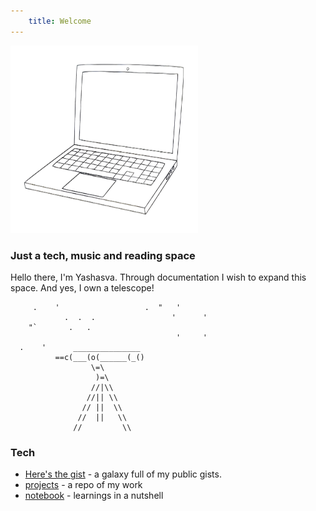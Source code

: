 ```yaml
---
    title: Welcome
---
```


<img src="./transparent-laptop-laptop-computer-black-and-white-drawing-sle-black-and-white-laptop-sketch-used-for-design658bb3319437d8.8388059717036541936071.png" width="300" height="300">

### Just a tech, music and reading space

Hello there, I'm Yashasva. Through documentation I wish to expand this space. And yes, I own a telescope!

```
     .    '                   .  "   '
            .  .  .                 '      '
    "`       .   .
                                     '     '
  .    '      _______________
          ==c(___(o(______(_()
                  \=\
                   )=\
                  //|\\
                 //|| \\
                // ||  \\
               //  ||   \\
              //         \\
```
### Tech

  - [Here's the gist](/tech/gists) - a galaxy full of my public gists.
  - [projects](/tech/projects) - a repo of my work
  - [notebook](/tech/notebook) - learnings in a nutshell




